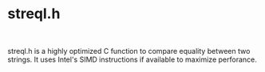 # streql.h
<BR>

streql.h is a highly optimized C function to compare equality between two strings. It uses Intel's SIMD instructions if available to maximize perforance.
